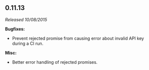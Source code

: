 ## 0.11.13

_Released 10/08/2015_

**Bugfixes:**

- Prevent rejected promise from causing error about invalid API key during a CI
  run.

**Misc:**

- Better error handling of rejected promises.
